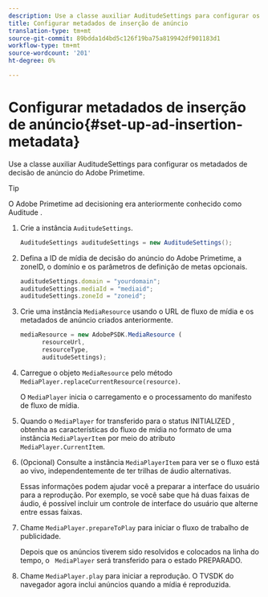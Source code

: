 ```yaml
---
description: Use a classe auxiliar AuditudeSettings para configurar os metadados de decisão de anúncio do Adobe Primetime.
title: Configurar metadados de inserção de anúncio
translation-type: tm+mt
source-git-commit: 89bdda1d4bd5c126f19ba75a819942df901183d1
workflow-type: tm+mt
source-wordcount: '201'
ht-degree: 0%

---
```



# Configurar metadados de inserção de anúncio{#set-up-ad-insertion-metadata}

Use a classe auxiliar AuditudeSettings para configurar os metadados de decisão de anúncio do Adobe Primetime.

>[!TIP]
>
>O Adobe Primetime ad decisioning era anteriormente conhecido como Auditude .

1. Crie a instância `AuditudeSettings`.

   ```java
   AuditudeSettings auditudeSettings = new AuditudeSettings();
   ```

1. Defina a ID de mídia de decisão do anúncio do Adobe Primetime, a zoneID, o domínio e os parâmetros de definição de metas opcionais.

   ```js
   auditudeSettings.domain = "yourdomain"; 
   auditudeSettings.mediaId = "mediaid"; 
   auditudeSettings.zoneId = "zoneid";
   ```

1. Crie uma instância `MediaResource` usando o URL de fluxo de mídia e os metadados de anúncio criados anteriormente.

   ```js
   mediaResource = new AdobePSDK.MediaResource ( 
         resourceUrl, 
         resourceType,  
         auditudeSettings);
   ```

1. Carregue o objeto `MediaResource` pelo método `MediaPlayer.replaceCurrentResource(resource)`.

   O `MediaPlayer` inicia o carregamento e o processamento do manifesto de fluxo de mídia.

1. Quando o `MediaPlayer` for transferido para o status INITIALIZED , obtenha as características do fluxo de mídia no formato de uma instância `MediaPlayerItem` por meio do atributo `MediaPlayer.CurrentItem`.
1. (Opcional) Consulte a instância `MediaPlayerItem` para ver se o fluxo está ao vivo, independentemente de ter trilhas de áudio alternativas.

   Essas informações podem ajudar você a preparar a interface do usuário para a reprodução. Por exemplo, se você sabe que há duas faixas de áudio, é possível incluir um controle de interface do usuário que alterne entre essas faixas.

1. Chame `MediaPlayer.prepareToPlay` para iniciar o fluxo de trabalho de publicidade.

   Depois que os anúncios tiverem sido resolvidos e colocados na linha do tempo, o `  MediaPlayer ` será transferido para o estado PREPARADO.
1. Chame `MediaPlayer.play` para iniciar a reprodução.
O TVSDK do navegador agora inclui anúncios quando a mídia é reproduzida.
